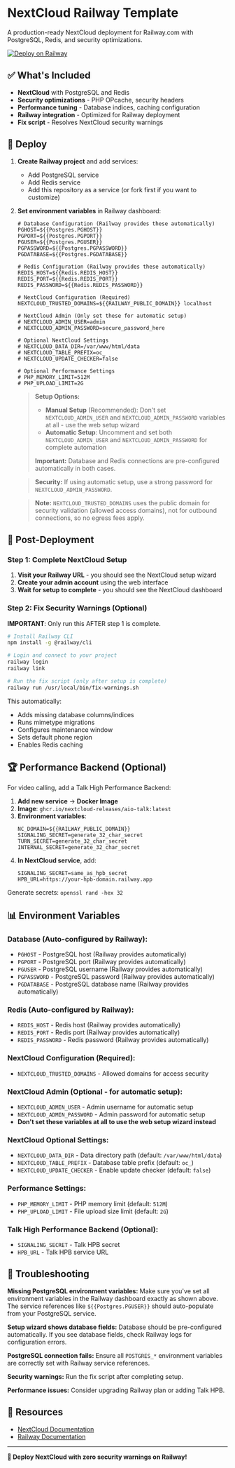# NextCloud Railway Template

A production-ready NextCloud deployment for Railway.com with PostgreSQL, Redis, and security optimizations.

[![Deploy on Railway](https://railway.com/button.svg)](https://railway.com/deploy/YLCYUz?referralCode=CGGc7W)

## ✅ What's Included

- **NextCloud** with PostgreSQL and Redis
- **Security optimizations** - PHP OPcache, security headers
- **Performance tuning** - Database indices, caching configuration  
- **Railway integration** - Optimized for Railway deployment
- **Fix script** - Resolves NextCloud security warnings

## 🚀 Deploy

1. **Create Railway project** and add services:
   - Add PostgreSQL service
   - Add Redis service
   - Add this repository as a service (or fork first if you want to customize)
2. **Set environment variables** in Railway dashboard:
   ```
   # Database Configuration (Railway provides these automatically)
   PGHOST=${{Postgres.PGHOST}}
   PGPORT=${{Postgres.PGPORT}}
   PGUSER=${{Postgres.PGUSER}}
   PGPASSWORD=${{Postgres.PGPASSWORD}}
   PGDATABASE=${{Postgres.PGDATABASE}}
   
   # Redis Configuration (Railway provides these automatically)
   REDIS_HOST=${{Redis.REDIS_HOST}}
   REDIS_PORT=${{Redis.REDIS_PORT}}
   REDIS_PASSWORD=${{Redis.REDIS_PASSWORD}}
   
   # NextCloud Configuration (Required)
   NEXTCLOUD_TRUSTED_DOMAINS=${{RAILWAY_PUBLIC_DOMAIN}} localhost
   
   # NextCloud Admin (Only set these for automatic setup)
   # NEXTCLOUD_ADMIN_USER=admin
   # NEXTCLOUD_ADMIN_PASSWORD=secure_password_here
   
   # Optional NextCloud Settings
   # NEXTCLOUD_DATA_DIR=/var/www/html/data
   # NEXTCLOUD_TABLE_PREFIX=oc_
   # NEXTCLOUD_UPDATE_CHECKER=false
   
   # Optional Performance Settings
   # PHP_MEMORY_LIMIT=512M
   # PHP_UPLOAD_LIMIT=2G
   ```
   
   > **Setup Options:**
   > - **Manual Setup** (Recommended): Don't set `NEXTCLOUD_ADMIN_USER` and `NEXTCLOUD_ADMIN_PASSWORD` variables at all - use the web setup wizard
   > - **Automatic Setup**: Uncomment and set both `NEXTCLOUD_ADMIN_USER` and `NEXTCLOUD_ADMIN_PASSWORD` for complete automation
   > 
   > **Important:** Database and Redis connections are pre-configured automatically in both cases.
   
   > **Security:** If using automatic setup, use a strong password for `NEXTCLOUD_ADMIN_PASSWORD`.
   
   > **Note:** `NEXTCLOUD_TRUSTED_DOMAINS` uses the public domain for security validation (allowed access domains), not for outbound connections, so no egress fees apply.

## 🔧 Post-Deployment

### Step 1: Complete NextCloud Setup
1. **Visit your Railway URL** - you should see the NextCloud setup wizard
2. **Create your admin account** using the web interface
3. **Wait for setup to complete** - you should see the NextCloud dashboard

### Step 2: Fix Security Warnings (Optional)
**IMPORTANT**: Only run this AFTER step 1 is complete.

```bash
# Install Railway CLI
npm install -g @railway/cli

# Login and connect to your project
railway login
railway link

# Run the fix script (only after setup is complete)
railway run /usr/local/bin/fix-warnings.sh
```

This automatically:
- Adds missing database columns/indices
- Runs mimetype migrations
- Configures maintenance window  
- Sets default phone region
- Enables Redis caching

## 🏆 Performance Backend (Optional)

For video calling, add a Talk High Performance Backend:

1. **Add new service** → **Docker Image**
2. **Image**: `ghcr.io/nextcloud-releases/aio-talk:latest`
3. **Environment variables**:
   ```
   NC_DOMAIN=${{RAILWAY_PUBLIC_DOMAIN}}
   SIGNALING_SECRET=generate_32_char_secret
   TURN_SECRET=generate_32_char_secret  
   INTERNAL_SECRET=generate_32_char_secret
   ```
4. **In NextCloud service**, add:
   ```
   SIGNALING_SECRET=same_as_hpb_secret
   HPB_URL=https://your-hpb-domain.railway.app
   ```

Generate secrets: `openssl rand -hex 32`

## 📊 Environment Variables

### Database (Auto-configured by Railway):
- `PGHOST` - PostgreSQL host (Railway provides automatically)
- `PGPORT` - PostgreSQL port (Railway provides automatically)  
- `PGUSER` - PostgreSQL username (Railway provides automatically)
- `PGPASSWORD` - PostgreSQL password (Railway provides automatically)
- `PGDATABASE` - PostgreSQL database name (Railway provides automatically)

### Redis (Auto-configured by Railway):
- `REDIS_HOST` - Redis host (Railway provides automatically)
- `REDIS_PORT` - Redis port (Railway provides automatically)
- `REDIS_PASSWORD` - Redis password (Railway provides automatically)

### NextCloud Configuration (Required):
- `NEXTCLOUD_TRUSTED_DOMAINS` - Allowed domains for access security

### NextCloud Admin (Optional - for automatic setup):
- `NEXTCLOUD_ADMIN_USER` - Admin username for automatic setup
- `NEXTCLOUD_ADMIN_PASSWORD` - Admin password for automatic setup
- **Don't set these variables at all to use the web setup wizard instead**

### NextCloud Optional Settings:
- `NEXTCLOUD_DATA_DIR` - Data directory path (default: `/var/www/html/data`)
- `NEXTCLOUD_TABLE_PREFIX` - Database table prefix (default: `oc_`)
- `NEXTCLOUD_UPDATE_CHECKER` - Enable update checker (default: `false`)

### Performance Settings:
- `PHP_MEMORY_LIMIT` - PHP memory limit (default: `512M`)
- `PHP_UPLOAD_LIMIT` - File upload size limit (default: `2G`)

### Talk High Performance Backend (Optional):
- `SIGNALING_SECRET` - Talk HPB secret
- `HPB_URL` - Talk HPB service URL

## 🐛 Troubleshooting

**Missing PostgreSQL environment variables:** Make sure you've set all environment variables in the Railway dashboard exactly as shown above. The service references like `${{Postgres.PGUSER}}` should auto-populate from your PostgreSQL service.

**Setup wizard shows database fields:** Database should be pre-configured automatically. If you see database fields, check Railway logs for configuration errors.

**PostgreSQL connection fails:** Ensure all `POSTGRES_*` environment variables are correctly set with Railway service references.

**Security warnings:** Run the fix script after completing setup.

**Performance issues:** Consider upgrading Railway plan or adding Talk HPB.

## 📖 Resources

- [NextCloud Documentation](https://docs.nextcloud.com/)
- [Railway Documentation](https://docs.railway.com/)

---

**🎉 Deploy NextCloud with zero security warnings on Railway!**
